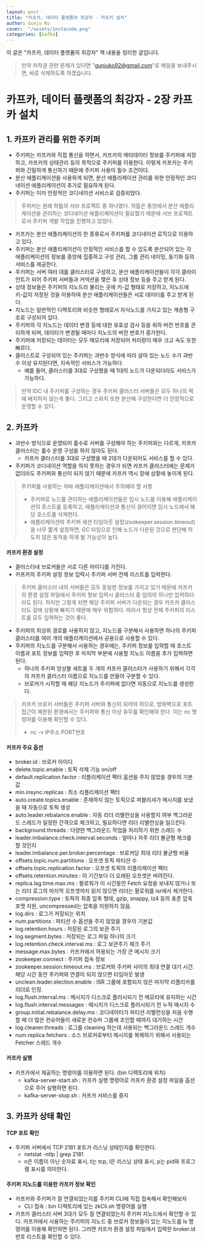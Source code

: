 ```yaml
---
layout: post
title: "카프카, 데이터 플랫폼의 최강자 - 카프카 설치" 
author: Gunju Ko
cover:  "/assets/instacode.png" 
categories: [kafka]
---
```


이 글은 "카프카, 데이터 플랫폼의 최강자" 책 내용을 정리한 글입니다.

> 만약 저작권 관련 문제가 있다면 "gunjuko92@gmail.com"로 메일을 보내주시면, 바로 삭제하도록 하겠습니다.

# 카프카, 데이터 플랫폼의 최강자 - 2장 카프카 설치

## 1. 카프카 관리를 위한 주키퍼

- 주키퍼는 카프카와 직접 통신을 하면서, 카프카의 메타데이터 정보를 주키퍼에 저장하고, 카프카의 상태관리 등의 목적으로 주키퍼를 이용한다. 이렇게 카프카는 주키퍼와 긴밀하게 통신하기 때문에 주키퍼 사용이 필수 조건이다. 
- 분산 애플리케이션을 사용하게 되면, 분산 애플리케이션 관리를 위한 안정적인 코디네이션 애플리케이션이 추가로 필요하게 된다.
- 주키퍼는 이미 안정적인 코디네이션 서비스로 검증되었다.

> 주피커는 원래 하둡의 서브 프로젝트 중 하나였다. 하둡은 중앙에서 분산 애플리케이션을 관리하는 코디네이션 애플리케이션이 필요했기 때문에 서브 프로젝트로서 주키퍼 개발 작업을 진행하고 있었다.

- 카프카는 분산 애플리케이션의 한 종류로서 주키퍼를 코디네이션 로직으로 이용하고 있다.
- 주키퍼는 분산 애플리케이션이 안정적인 서비스를 할 수 있도록 분산되어 있는 각 애플리케이션의 정보를 중앙에 집중하고 구성 관리, 그룹 관리 네이밍, 동기화 등의 서비스를 제공한다.
- 주키퍼는 서버 여러 대를 클러스터로 구성하고, 분산 애플리케이션들이 각각 클라이언트가 되어 주키퍼 서버들과 커넥션을 맺은 후 상태 정보 등을 주고 받게 된다. 
- 상태 정보들은 주키퍼의 지노드라 불리는 곳에 키-값 형태로 저장하고, 지노드에 키-값이 저장된 것을 이용하여 분산 애플리케이션들은 서로 데이터를 주고 받게 된다.
- 지노드는 일반적인 디렉토리와 비슷한 형태로서 자식노드를 가지고 있는 계층형 구조로 구성되어 있다. 
- 주키퍼의 각 지노드는 데이터 변경 등에 대한 유효성 검사 등을 위하 버전 번호를 관리하게 되며, 데이터가 변경될 때마다 지노드의 버전 번호가 증가한다. 
- 주키퍼에 저장되는 데이터는 모두 메모리에 저장되어 처리량이 매우 크고 속도 또한 빠르다.
- 클러스트로 구성되어 있는 주키퍼는 과반수 방식에 따라 살아 있는 노드 수가 과반 수 이상 유지된다면, 지속적인 서비스가 가능하다.
  - 예를 들어, 클러스터를 3대로 구성했을 때 1대의 노드가 다운되더라도 서비스가 가능하다.

> 만약 IDC 내 주키퍼를 구성하는 경우 주키퍼 클러스터 서버들은 모두 하나의 랙에 배치하지 않는게 좋다. 그리고 스위치 또한 분산해 구성한다면 더 안정적으로 운영할 수 있다.

## 2. 카프카

- 과반수 방식으로 운영되어 홀수로 서버를 구성해야 하는 주키퍼와는 다르게, 카프카 클러스터는 홀수 운영 구성을 하지 않아도 된다. 
  - 카프카 클러스터를 3대로 구성했을 때 2대가 다운되어도 서비스를 할 수 있다.
- 주키퍼가 코디네이션 역할을 하지 못하는 경우가 되면 카프카 클러스터에는 문제가 없더라도 주키퍼와 통신이 되지 않기 때문에 카프카 역시 장애 상황에 놓이게 된다. 

> 주키퍼를 사용하는 자바 애플리케이션에서 주의해야 할 사항
>
> - 주키퍼로 노드를 관리하는 애플리케이션들은 임시 노드를 이용해 애플리케이션의 호스트를 등록하고, 애플리케이션과 통신이 끊어지면 임시 노드에서 해당 호스트를 삭제한다.
> - 애플리케이션의 주키퍼 세션 타임아웃 설정(zookeeper.session.timeout)을 너무 짧게 설정하면, GC 타임으로 인해 노드가 다운된 것으로 판단해 의도치 않은 동작을 하게 될 가능성이 높다.

#### 카프카 환경 설정

- 클러스터내 브로커들은 서로 다른 아이디를 가진다.
- 카프카의 주키퍼 설정 정보 입력시 주키퍼 서버 전체 리스트를 입력한다.

> 주키퍼 클러스터 내의 서버들은 모두 동일한 정보를 가지고 있기 때문에 카프카의 환경 설정 파일에서 주키퍼 정보 입력시 클러스터 중 임의의 하나만 입력하더라도 된다. 하지만 그렇게 되면 해당 주키퍼 서버가 다운되는 경우 카프카 클러스터도 장애 상황에 빠지기 때문에 매우 위험하다. 따라서 항상 전체 주키퍼의 리스트를 모두 입력하는 것이 좋다.

- 주키퍼의 최상위 경로를 사용하지 않고, 지노드를 구분해서 사용하면 하나의 주키퍼 클러스터를 여러 개의 애플리케이션에서 공용으로 사용할 수 있다.
- 주키퍼의 지노드를 구분해서 사용하는 경우에는, 주키퍼 정보를 입력할 때 호스트 이름과 포트 정보를 입력한 후 마지막 부분에 사용할 지노드 이름을 추가 입력하면 된다.
  - 하나의 주키퍼 앙상블 세트를 두 개의 카프카 클러스터가 사용하기 위해서 각각의 카프카 클러스터 이름으로 지노드를 만들어 구분할 수 있다.
  - 브로커가 시작할 때 해당 지노드가 주키퍼에 없다면 자동으로 지노드를 생성한다.

> 카프카 브로커 서버들은 주키퍼 서버와 통신이 되어야 하므로, 방화벽으로 포트 접근이 제한된 환경에서는 주키퍼와 통신 이상 유무를 확인해야 한다. 이는 nc 명령어를 이용해 확인할 수 있다.
>
> - nc -v IP주소 PORT번호

#### 카프카 주요 옵션

- broker.id : 브로커 아이디
- delete.topic.enable : 토픽 삭제 기능 on/off
- default.replication.factor : 리플리케이션 팩터 옵션을 주지 않았을 경우의 기본값
- min.insync.replicas : 최소 리플리케이션 팩터
- auto.create.topics.enable : 존재하지 않는 토픽으로 퍼블리셔가 메시지를 보냈을 때 자동으로 토픽 생성
- auto.leader.rebalance.enable : 자동 리더 리밸런싱을 사용할지 여부 백그라운드 스레드가 일정한 간격으로 체크하고, 필요하다면 리더 리밸런싱을 일으킨다.
- background.threads : 다양한 백그라운드 작업을 처리하기 위한 스레드 수
- leader.imbalance.check.interval.seconds : 얼마나 자주 리더 불균형 체크를 할 것인지
- leader.imbalance.per.broker.percentage : 브로커당 최대 리더 불균형 비율
- offsets.topic.num.partitions : 오프셋 토픽 파티션 수 
- offsets.topic.replication.factor : 오프셋 토픽의 리플리케이션 팩터
- offsets.retention.minutes : 이 기간보다 더 오래된 오프셋은 버려진다.
- replica.lag.time.max.ms : 팔로워가 이 시간동안 Fetch 요청을 보내지 않거나 또는 리더 로그의 마지막 오프셋까지 읽지 않으면 리더는 팔로워를 isr에서 제거한다.
- compression.type : 토픽의 최종 압축 형태, gzip, snappy, lz4 등의 표준 압축 포맷 지원, uncompressed는 압축을 지원하지 않음. 
- log.dirs : 로그가 저장되는 위치
- num.partitions : 파티션 수 옵션을 주지 않았을 경우의 기본값
- log.retention.hours : 저장된 로그의 보관 주기
- log.segment.bytes : 저장되는 로그 파일 하나의 크기
- log.retention.check.interval.ms : 로그 보관주기 체크 주기
- message.max.bytes : 카프카에서 허용되는 가장 큰 메시지 크기
- zookeeper.connect : 주키퍼 접속 정보
- zookeeper.session.timeout.ms : 브로커와 주키퍼 사이의 최대 연결 대기 시간. 해당 시간 동안 주키퍼와 연결이 되지 않으면 타임아웃 발생
- unclean.leader.election.enable : ISR 그룹에 포함되지 않은 마지막 리플리카를 리더로 인정. 
- log.flush.interval.ms : 메시지가 디스크로 플러시되기 전 메모리에 유지하는 시간
- log.flush.interval.messages : 메시지가 디스크로 플러시되기 전 누적 메시지 수
- group.initial.rebalance.delay.ms : 코디네이터가 파티션 리밸런싱을 처음 수행할 때 더 많은 컨슈머들이 새로운 컨슈머 그룹에 조인할 때까지 대기하는 시간
- log.cleaner.threads : 로그를 cleaning 하는데 사용되는 백그라운드 스레드 개수
- num.replica.fetchers : 소스 브로커로부터 메시지를 복제하기 위해서 사용되는 Fetcher 스레드 개수

#### 카프카 실행

- 카프카에서 제공하는 명령어를 이용하면 된다. (bin 디렉토리에 위치)
  - kafka-server-start.sh : 카프카 실행 명령어로 카프카 환경 설정 파일을 옵션으로 주어 실행하면 된다.
  - kafka-server-stop.sh : 카프카 서비스를 중지

## 3. 카프카 상태 확인

#### TCP 포트 확인

- 주키퍼 서버에서 TCP 2181 포트가 리스닝 상태인지를 확인한다.
  - netstat -ntlp \| grep 2181
  - n은 이름이 아닌 숫자료 표시, t는 tcp, l은 리스닝 상태 표시, p는 pid와 프로그램 표시를 의미한다.

#### 주키퍼 지노드를 이용한 카프카 정보 확인

- 카프카와 주키퍼가 잘 연결되었는지를 주키퍼 CLI에 직접 접속해서 확인해보자
  - CLI 접속 : bin 디렉토리에 있는 zkCli.sh 명령어를 실행
- 카프카 클러스터 서버 3대가 모두 잘 연결되었는지 주키퍼 지노드에서 확인할 수 있다. 카프카에서 사용하는 주키퍼의 지노드 중 브로커 정보들이 있는 지노드를 ls 명령어를 이용해 확인하면 된다. 그러면 카프카 환경 설정 파일에서 입력한 broker.id 번호 리스트를 확인할 수 있다.
